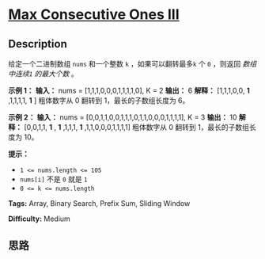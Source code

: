 # [Max Consecutive Ones III][title]

## Description

给定一个二进制数组 `nums` 和一个整数 `k` ，如果可以翻转最多`k` 个 `0` ，则返回 _数组中连续`1` 的最大个数_ 。



**示例 1：**
            **输入：** nums = [1,1,1,0,0,0,1,1,1,1,0], K = 2    **输出：** 6    **解释：** [1,1,1,0,0, **1** ,1,1,1,1, **1** ]    粗体数字从 0 翻转到 1，最长的子数组长度为 6。

**示例 2：**
            **输入：** nums = [0,0,1,1,0,0,1,1,1,0,1,1,0,0,0,1,1,1,1], K = 3    **输出：** 10    **解释：** [0,0,1,1, **1** , **1** ,1,1,1, **1** ,1,1,0,0,0,1,1,1,1]    粗体数字从 0 翻转到 1，最长的子数组长度为 10。



**提示：**

  * `1 <= nums.length <= 105`
  * `nums[i]` 不是 `0` 就是 `1`
  * `0 <= k <= nums.length`


**Tags:** Array, Binary Search, Prefix Sum, Sliding Window

**Difficulty:** Medium

## 思路

[title]: https://leetcode-cn.com/problems/max-consecutive-ones-iii
